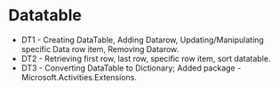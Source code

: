# Datatable

- DT1 - Creating DataTable, Adding Datarow, Updating/Manipulating specific Data row item, Removing Datarow.
- DT2 - Retrieving first row, last row, specific row item, sort datatable.
- DT3 - Converting DataTable to Dictionary; Added package - Microsoft.Activities.Extensions.

